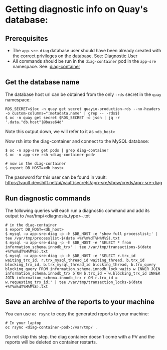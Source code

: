 # Getting diagnostic info on Quay's database:

## Prerequisites

- The `app-sre-diag` database user should have been already created with the correct privileges on the database. See: [Diagnostic User](/docs/quay/services/database.md#diagnostic-user)
- All commands should be run in the `diag-container` pod in the `app-sre` namespace. See: [diag-container](/docs/app-sre/sop/diag-container.md)

## Get the database name

The database host url can be obtained from the only `-rds` secret in the `quay` namespace:

```shell
RDS_SECRET=$(oc -n quay get secret quayio-production-rds --no-headers -o custom-columns=":metadata.name" | grep -- -rds$)
$ oc -n quay get secret $RDS_SECRET -o json | jq -r '.data."db.host"|@base64d'
```

Note this output down, we will refer to it as `<db_host>`

Now rsh into the diag-container and connect to the MySQL database:

```shell
$ oc -n app-sre get pods | grep diag-container
$ oc -n app-sre rsh <diag-container-pod>

# now in the diag-container
$ export DB_HOST=<db_host>
```

The password for this user can be found in vault: https://vault.devshift.net/ui/vault/secrets/app-sre/show/creds/app-sre-diag

## Run diagnostic commands

The following queries will each run a diagnostic command and add its output to /var/tmp/<diagnosis_type>-<timestamp>.txt

```shell
# in the diag-container
$ export DB_HOST=<db_host>
$ mysql -u app-sre-diag -p -h $DB_HOST -e 'show full processlist;' | tee /var/tmp/processlist-$(date +%Y%m%dT%H%M%S).txt
$ mysql -u app-sre-diag -p -h $DB_HOST -e 'SELECT * from information_schema.innodb_trx' | tee /var/tmp/transactions-$(date +%Y%m%dT%H%M%S).txt
$ mysql -u app-sre-diag -p -h $DB_HOST -e 'SELECT r.trx_id waiting_trx_id, r.trx_mysql_thread_id waiting_thread, b.trx_id blocking_trx_id, b.trx_mysql_thread_id blocking_thread, b.trx_query blocking_query FROM information_schema.innodb_lock_waits w INNER JOIN information_schema.innodb_trx b ON b.trx_id = w.blocking_trx_id INNER JOIN information_schema.innodb_trx r ON r.trx_id = w.requesting_trx_id;' | tee /var/tmp/transaction_locks-$(date +%Y%m%dT%H%M%S).txt
```

## Save an archive of the reports to your machine

You can use `oc rsync` to copy the generated reports to your machine:

```shell
# In your laptop
oc rsync <diag-container-pod>:/var/tmp/ .
```

Do not skip this step. the diag container doesn't come with a PV and the reports will be deleted on container restarts.
